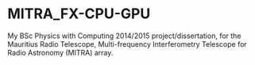 MITRA_FX-CPU-GPU
================

My BSc Physics with Computing 2014/2015 project/dissertation, for the Mauritius Radio Telescope, Multi-frequency Interferometry Telescope for Radio Astronomy (MITRA) array.
